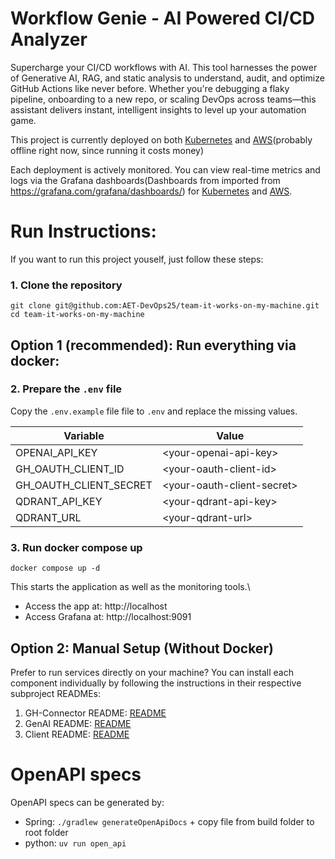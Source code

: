 # Workflow Genie - AI Powered CI/CD Analyzer

Supercharge your CI/CD workflows with AI. This tool harnesses the power of Generative AI, RAG, and static analysis to understand, audit, and optimize GitHub Actions like never before. Whether you're debugging a flaky pipeline, onboarding to a new repo, or scaling DevOps across teams—this assistant delivers instant, intelligent insights to level up your automation game.

This project is currently deployed on both [Kubernetes](https://workflow-genie.student.k8s.aet.cit.tum.de/) and [AWS](https://client.52.44.166.222.nip.io/)(probably offline right now, since running it costs money)

Each deployment is actively monitored. You can view real-time metrics and logs via the Grafana dashboards(Dashboards from imported from https://grafana.com/grafana/dashboards/) for [Kubernetes](https://monitoring-womm.student.k8s.aet.cit.tum.de/grafana/login) and [AWS](https://grafana.52.44.166.222.nip.io).

# Run Instructions:

If you want to run this project youself, just follow these steps:


### 1. Clone the repository
```
git clone git@github.com:AET-DevOps25/team-it-works-on-my-machine.git
cd team-it-works-on-my-machine
```

## Option 1 (recommended): Run everything via docker:

### 2. Prepare the `.env` file

Copy the `.env.example` file file to `.env` and replace the missing values.

| Variable               | Value                       |
| ---------------------- | --------------------------- |
| OPENAI_API_KEY         | \<your-openai-api-key>      |
| GH_OAUTH_CLIENT_ID     | \<your-oauth-client-id>     |
| GH_OAUTH_CLIENT_SECRET | \<your-oauth-client-secret> |
| QDRANT_API_KEY         | \<your-qdrant-api-key>      |
| QDRANT_URL             | \<your-qdrant-url>          |




### 3. Run docker compose up
```
docker compose up -d
```
This starts the application as well as the monitoring tools.\
- Access the app at: http://localhost
- Access Grafana at: http://localhost:9091 

## Option 2: Manual Setup (Without Docker)

Prefer to run services directly on your machine? You can install each component individually by following the instructions in their respective subproject READMEs:

1. GH-Connector README: [README](https://github.com/AET-DevOps25/team-it-works-on-my-machine/blob/main/gh-connector/README.md)
2. GenAI README: [README](https://github.com/AET-DevOps25/team-it-works-on-my-machine/blob/main/genai/README.md)
3. Client README: [README](https://github.com/AET-DevOps25/team-it-works-on-my-machine/blob/main/client/README.md)


# OpenAPI specs
OpenAPI specs can be generated by:
- Spring: `./gradlew generateOpenApiDocs` + copy file from build folder to root folder
- python: `uv run open_api`
